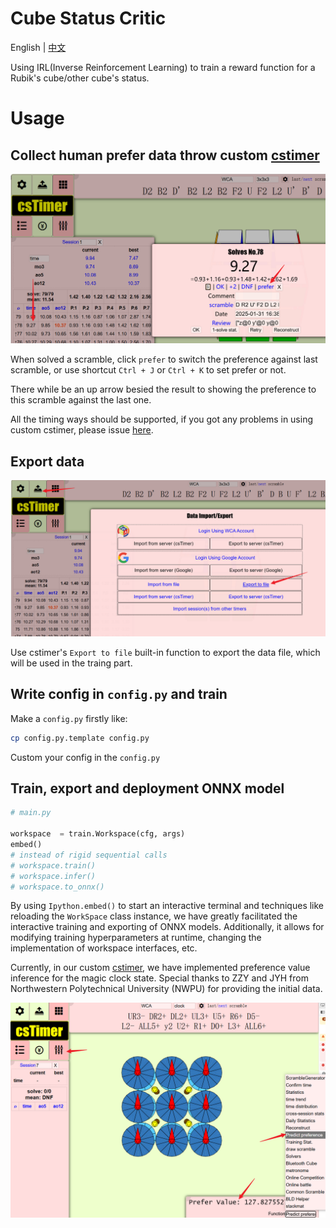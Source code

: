 # Cube Status Critic

English | [中文](./README_CN.md)


Using IRL(Inverse Reinforcement Learning) to train a reward function for a Rubik's cube/other cube's status.

# Usage

## Collect human prefer data throw custom [cstimer](https://alex-beng.github.io/cstimer/)

![set prefer](./pics/1.png)

When solved a scramble, click `prefer` to switch the preference against last scramble, or use shortcut `Ctrl + J` or `Ctrl + K` to set prefer or not.


There while be an up arrow besied the result to showing the preference to this scramble against the last one.


All the timing ways should be supported, if you got any problems in using custom cstimer, please issue [here](https://github.com/Alex-Beng/CubeStatusCritic/issues).

## Export data

![export data](./pics/2.png)

Use cstimer's `Export to file` built-in function to export the data file, which will be used in the traing part.


## Write config in `config.py` and train

Make a `config.py` firstly like:
```bash
cp config.py.template config.py
```

Custom your config in the `config.py`


## Train, export and deployment ONNX model

```python
# main.py

workspace  = train.Workspace(cfg, args)
embed() 
# instead of rigid sequential calls
# workspace.train()
# workspace.infer()
# workspace.to_onnx()
```

By using `Ipython.embed()` to start an interactive terminal and techniques like reloading the `WorkSpace` class instance, we have greatly facilitated the interactive training and exporting of ONNX models. Additionally, it allows for modifying training hyperparameters at runtime, changing the implementation of workspace interfaces, etc.


Currently, in our custom [cstimer](https://alex-beng.github.io/cstimer/), we have implemented preference value inference for the magic clock state. Special thanks to ZZY and JYH from Northwestern Polytechnical University (NWPU) for providing the initial data.

![clock demo](./pics/3.png)